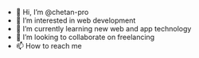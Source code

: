- 👋 Hi, I’m @chetan-pro
- 👀 I’m interested in web development 
- 🌱 I’m currently learning new web and app technology
- 💞️ I’m looking to collaborate on freelancing
- 📫 How to reach me

<!---
chetan-pro/chetan-pro is a ✨ special ✨ repository because its `README.md` (this file) appears on your GitHub profile.
You can click the Preview link to take a look at your changes.
--->
